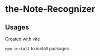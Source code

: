 # the-Note-Recognizer
## Usages
<p>Created with vite</p>
<p><code>npm install</code> to install packages</p>
